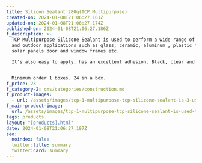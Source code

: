 ```yaml
---
title: Silicon Sealant 280g(TCP Multipurpose)
created-on: 2024-01-08T21:06:27.161Z
updated-on: 2024-01-08T21:06:27.174Z
published-on: 2024-01-08T21:06:27.186Z
f_description: >-
  TCP Multipurpose Silicone Sealant is used to perform a wide range of indoor
  and outdoor applications such as glass, ceramic, aluminum , plastic frames,
  solar panels door and window frames etc.

  It’s also easy to apply, has an excellent adhesion. Black, clear and white colours available.


  Minimum order 1 boxes. 24 in a box.
f_price: 23
f_category-2: cms/categories/construction.md
f_product-images:
  - url: /assets/images/tcp-1-multipurpose-tcp-silicone-sealant-is-3-used-to-insulating-and-filling-of-larger-seams-joints-cracks-such-as-gaps-between-walls-windows-and-doors.1.jfif
f_main-product-image:
  url: /assets/images/tcp-1-multipurpose-tcp-silicone-sealant-is-used-to-insulating-and-filling-of-larger-seams-joints-cracks-such-as-gaps-between-walls-windows-and-doors.1.jfif
tags: products
layout: "[products].html"
date: 2024-01-08T21:06:27.197Z
seo:
  noindex: false
  twitter:title: summary
  twitter:card: summary
---
```

